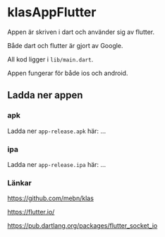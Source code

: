 # klasAppFlutter 

Appen är skriven i dart och använder sig av flutter.

Både dart och flutter är gjort av Google.

All kod ligger i `lib/main.dart`.

Appen fungerar för både ios och android.

## Ladda ner appen

### apk

Ladda ner `app-release.apk` här: ...

### ipa

Ladda ner `app-release.ipa` här: ...

### Länkar

https://github.com/mebn/klas

https://flutter.io/

https://pub.dartlang.org/packages/flutter_socket_io
